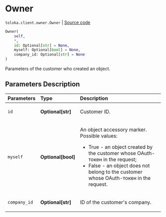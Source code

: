 # Owner
`toloka.client.owner.Owner` | [Source code](https://github.com/Toloka/toloka-kit/blob/v1.0.1/src/client/owner.py#L4)

```python
Owner(
    self,
    *,
    id: Optional[str] = None,
    myself: Optional[bool] = None,
    company_id: Optional[str] = None
)
```

Parameters of the customer who created an object.

## Parameters Description

| Parameters | Type | Description |
| :----------| :----| :-----------|
`id`|**Optional\[str\]**|<p>Customer ID.</p>
`myself`|**Optional\[bool\]**|<p>An object accessory marker. Possible values:<ul><li>True - an object created by the customer whose OAuth-токен in the request;</li><li>False - an object does not belong to the customer whose OAuth-токен in the request.</li></ul></p>
`company_id`|**Optional\[str\]**|<p>ID of the customer&#x27;s company.</p>
